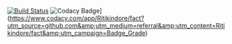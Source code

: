 [![Build Status](https://travis-ci.org/Ritikindore/fact.svg?branch=master)](https://travis-ci.org/Ritikindore/fact)
![Codacy Badge](https://api.codacy.com/project/badge/Grade/a07bb388da7a453eb07bd78317bf39b5)](https://www.codacy.com/app/Ritikindore/fact?utm_source=github.com&amp;utm_medium=referral&amp;utm_content=Ritikindore/fact&amp;utm_campaign=Badge_Grade)
